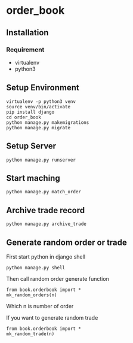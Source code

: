 # order_book

## Installation
### Requirement
- virtualenv
- python3

## Setup Environment
```
virtualenv -p python3 venv
source venv/bin/activate
pip install django
cd order_book
python manage.py makemigrations
python manage.py migrate
```

## Setup Server
```
python manage.py runserver
```

## Start maching
```
python manage.py match_order
```

## Archive trade record
```
python manage.py archive_trade
```

## Generate random order or trade
First start python in django shell
```
python manage.py shell
```
Then call random order generate function
```
from book.orderbook import *
mk_random_orders(n)
```
Which n is number of order

If you want to generate random trade
```
from book.orderbook import *
mk_random_trade(n)
```
